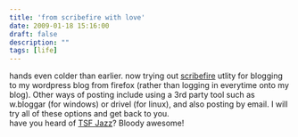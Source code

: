 ```yaml
---
title: 'from scribefire with love'
date: 2009-01-18 15:16:00
draft: false
description: ""
tags: [life]
---
```


hands even colder than earlier. now trying out [scribefire](http://www.scribefire.com) utlity for blogging to my wordpress blog from firefox (rather than logging in everytime onto my blog). Other ways of posting include using a 3rd party tool such as w.bloggar (for windows) or drivel (for linux), and also posting by email. I will try all of these options and get back to you.  
have you heard of [TSF Jazz](http://player.tsfjazz.com/?p=mp3)? Bloody awesome!